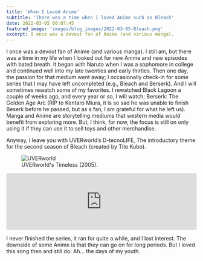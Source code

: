 ```yaml
---
title: 'When I Loved Anime'
subtitle: 'There was a time when I loved Anime such as Bleach'
date: 2022-03-05 00:07:45
featured_image: 'images/blog_images/2022-03-05-Bleach.png'
excerpt: I once was a devout fan of Anime (and various manga).
---
```


I once was a devout fan of Anime (and various manga). I still am, but there was a time in my life when I looked out for new Anime and new episodes with bated breath. It began with Naruto when I was a sophomore in college and continued well into my late twenties and early thirties. Then one day, the passion for that medium went away; I occasionally check-in for some series that I may have left uncompleted (e.g., Bleach and Berserk). And I will sometimes rewatch some of my favorites. I rewatched Black Lagoon a couple of weeks ago, and every year or so, I will watch; Berserk: The Golden Age Arc (RIP to Kentaro Miura, it is so sad he was unable to finish Beserk before he passed, but as a fan, I am grateful for what he left us). Manga and Anime are storytelling mediums that western media would benefit from exploring more. But, I think, for now, the focus is still on only using it if they can use it to sell toys and other merchandise. 

Anyway, I leave you with UVERworld’s D-tecnoLIFE, The introductory theme for the second season of Bleach (created by Tite Kubo). 

<figure>
  <img src="{{site.url}}https://upload.wikimedia.org/wikipedia/en/f/f8/Uverworld_Timeless.jpg" alt="UVERworld"/>
  <figcaption>UVERworld's Timeless (2005).</figcaption>
</figure>

<iframe allow="autoplay *; encrypted-media *;" frameborder="0" height="150" style="width:100%;max-width:660px;overflow:hidden;background:transparent;" sandbox="allow-forms allow-popups allow-same-origin allow-scripts allow-storage-access-by-user-activation allow-top-navigation-by-user-activation" src="https://embed.music.apple.com/us/album/d-tecnolife/1538966057?i=1538966061"></iframe>

I never finished the series, it ran for quite a while, and I lost interest. The downside of some Anime is that they can go on for long periods. But I loved this song then and still do. Ah... the days of my youth. 
